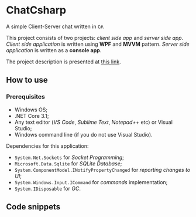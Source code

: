 # ChatCsharp 

A simple Client-Server chat written in `C#`.

This project consists of two projects: *client side app* and *server side app*. 
*Client side application* is written using **WPF** and **MVVM** pattern. 
*Server side application* is written as a **console app**. 

The project description is presented at [this link](Docs/Description.md).

## How to use 

### Prerequisites

- Windows OS;
- .NET Core 3.1;
- Any text editor (*VS Code*, *Sublime Text*, *Notepad++* etc) or Visual Studio;
- Windows command line (if you do not use Visual Studio).

Dependencies for this application:

- `System.Net.Sockets` for *Socket Programming*;
- `Microsoft.Data.Sqlite` for *SQLite Database*; 
- `System.ComponentModel.INotifyPropertyChanged` for *reporting changes to UI*; 
- `System.Windows.Input.ICommand` for *commands* implementation; 
- `System.IDisposable` for *GC*. 

## Code snippets 
